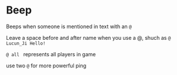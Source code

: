 # Beep

Beeps when someone is mentioned in text with an `@`

Leave a space before and after name when you use a @, shuch as `@ Lucun_Ji Hello!`

`@ all ` represents all players in game

use two `@` for more powerful ping
